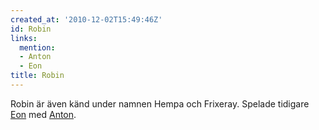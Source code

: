 ```yaml
---
created_at: '2010-12-02T15:49:46Z'
id: Robin
links:
  mention:
  - Anton
  - Eon
title: Robin
---
```


Robin är även känd under namnen Hempa och Frixeray. Spelade tidigare [Eon] med [Anton].

  [Eon]: Eon
  [Anton]: Anton